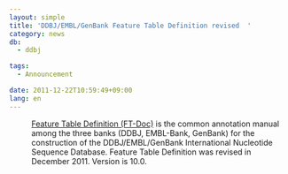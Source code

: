 ```yaml
---
layout: simple
title: 'DDBJ/EMBL/GenBank Feature Table Definition revised  '
category: news
db:
  - ddbj

tags:
  - Announcement

date: 2011-12-22T10:59:49+09:00
lang: en
---
```


<dl>
    <dd><a href="/ddbj/full_index-e.html">Feature Table Definition (FT-Doc)</a> is the common annotation manual among the three banks (DDBJ, EMBL-Bank, GenBank) for the construction of the DDBJ/EMBL/GenBank International Nucleotide Sequence Database. Feature Table Definition was revised in December 2011. Version is 10.0.</dd>
</dl>
